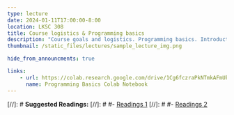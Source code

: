 ```yaml
---
type: lecture
date: 2024-01-11T17:00:00-8:00
location: LKSC 308
title: Course logistics & Programming basics
description: "Course goals and logistics. Programming basics. Introduction to Colab notebooks and Python syntax. Numerical program with NumPy."
thumbnail: /static_files/lectures/sample_lecture_img.png

hide_from_announcments: true

links: 
    - url: https://colab.research.google.com/drive/1Cg6fczraPkNTmkAFmUkqa-4mZDotsI9M?usp=sharing
      name: Programming Basics Colab Notebook
---
```

[//]: # **Suggested Readings:**
[//]: # #- [Readings 1](http://example.com)
[//]: # #- [Readings 2](http://example.com)
